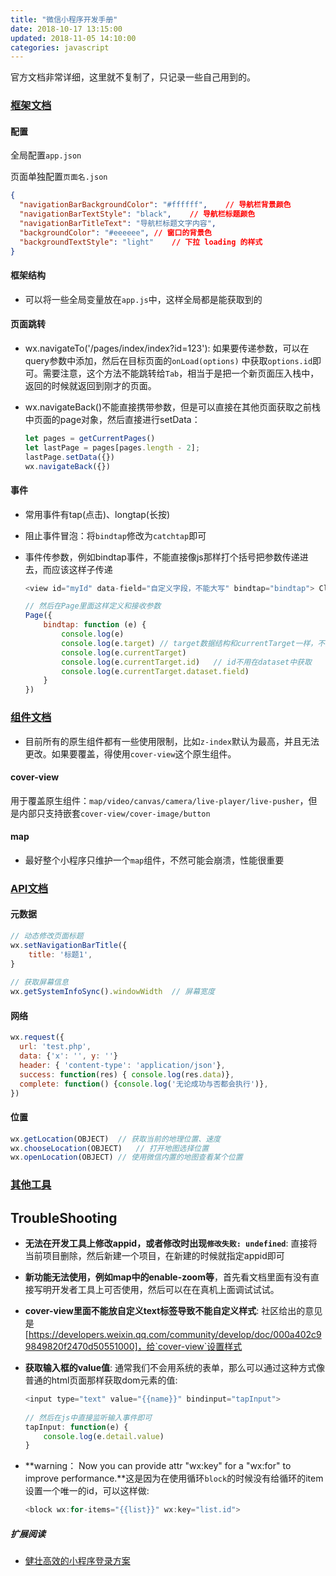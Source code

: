 ```yaml
---
title: "微信小程序开发手册"
date: 2018-10-17 13:15:00
updated: 2018-11-05 14:10:00
categories: javascript
---
```


官方文档非常详细，这里就不复制了，只记录一些自己用到的。

<!--more-->

### [框架文档](https://mp.weixin.qq.com/debug/wxadoc/dev/framework/MINA.htm)

#### 配置

全局配置`app.json`

页面单独配置`页面名.json`

```json
{
  "navigationBarBackgroundColor": "#ffffff",	// 导航栏背景颜色
  "navigationBarTextStyle": "black",	// 导航栏标题颜色
  "navigationBarTitleText": "导航栏标题文字内容",
  "backgroundColor": "#eeeeee",	// 窗口的背景色
  "backgroundTextStyle": "light"	// 下拉 loading 的样式
}
```

#### 框架结构

- 可以将一些全局变量放在`app.js`中，这样全局都是能获取到的

#### 页面跳转

- wx.navigateTo('/pages/index/index?id=123'): 如果要传递参数，可以在query参数中添加，然后在目标页面的`onLoad(options)` 中获取`options.id`即可。需要注意，这个方法不能跳转给`Tab`，相当于是把一个新页面压入栈中，返回的时候就返回到刚才的页面。

- wx.navigateBack()不能直接携带参数，但是可以直接在其他页面获取之前栈中页面的page对象，然后直接进行setData：

  ```javascript
  let pages = getCurrentPages()
  let lastPage = pages[pages.length - 2];
  lastPage.setData({})
  wx.navigateBack({})
  ```

#### 事件

- 常用事件有tap(点击)、longtap(长按)

- 阻止事件冒泡：将`bindtap`修改为`catchtap`即可

- 事件传参数，例如bindtap事件，不能直接像js那样打个括号把参数传递进去，而应该这样子传递

  ```javascript
  <view id="myId" data-field="自定义字段，不能大写" bindtap="bindtap"> Click me! </view>
  
  // 然后在Page里面这样定义和接收参数
  Page({
      bindtap: function (e) {
          console.log(e)
          console.log(e.target)	// target数据结构和currentTarget一样，不过它表示触发事件的源组件，而currentTarget表示事件绑定的当前组件
          console.log(e.currentTarget)
          console.log(e.currentTarget.id)	// id不用在dataset中获取
          console.log(e.currentTarget.dataset.field)
      }
  })
  ```

### [组件文档](https://mp.weixin.qq.com/debug/wxadoc/dev/component/)

- 目前所有的原生组件都有一些使用限制，比如`z-index`默认为最高，并且无法更改。如果要覆盖，得使用`cover-view`这个原生组件。

#### cover-view

用于覆盖原生组件：`map/video/canvas/camera/live-player/live-pusher`，但是内部只支持嵌套`cover-view/cover-image/button`

#### map

- 最好整个小程序只维护一个`map`组件，不然可能会崩溃，性能很重要

### [API文档](https://mp.weixin.qq.com/debug/wxadoc/dev/api/)

#### 元数据

```javascript
// 动态修改页面标题
wx.setNavigationBarTitle({
    title: '标题1',
}
                         
// 获取屏幕信息
wx.getSystemInfoSync().windowWidth	// 屏幕宽度                         
```

#### 网络

```javascript
wx.request({
  url: 'test.php',
  data: {'x': '', y: ''}
  header: { 'content-type': 'application/json'},
  success: function(res) { console.log(res.data)},
  complete: function() {console.log('无论成功与否都会执行')},
})
```

#### 位置

```javascript
wx.getLocation(OBJECT)	// 获取当前的地理位置、速度
wx.chooseLocation(OBJECT)	// 打开地图选择位置
wx.openLocation(OBJECT)	// 使用微信内置的地图查看某个位置
```

### [其他工具](https://developers.weixin.qq.com/miniprogram/dev/devtools/devtools.html)

## TroubleShooting

- **无法在开发工具上修改appid，或者修改时出现`修改失败: undefined`**: 直接将当前项目删除，然后新建一个项目，在新建的时候就指定appid即可

- **新功能无法使用，例如map中的enable-zoom等**，首先看文档里面有没有直接写明开发者工具上可否使用，然后可以在在真机上面调试试试。

- **cover-view里面不能放自定义text标签导致不能自定义样式**: 社区给出的意见是[https://developers.weixin.qq.com/community/develop/doc/000a402c99849820f2470d50551000]，给`cover-view`设置样式

- **获取输入框的value值**: 通常我们不会用系统的表单，那么可以通过这种方式像普通的html页面那样获取dom元素的值:

  ```javascript
  <input type="text" value="{{name}}" bindinput="tapInput">
      
  // 然后在js中直接监听输入事件即可
  tapInput: function(e) {
      console.log(e.detail.value)
  }
  ```

- **warning： Now you can provide attr "wx:key" for a "wx:for" to improve performance.**这是因为在使用循环`block`的时候没有给循环的item设置一个唯一的id，可以这样做:

  ```javascript
  <block wx:for-items="{{list}}" wx:key="list.id">
  ```

##### 扩展阅读

- [健壮高效的小程序登录方案](https://mp.weixin.qq.com/s?__biz=MzU0OTExNzYwNg==&mid=2247484421&idx=1&sn=a40c6ca294de39fe502a8d511994da34&chksm=fbb58fccccc206dae8b559365706a8b60f6ce654b46b0414b1a04c7481502d3838c030450dc3&token=1355569705&lang=zh_CN&rd2werd=1#wechat_redirect)

